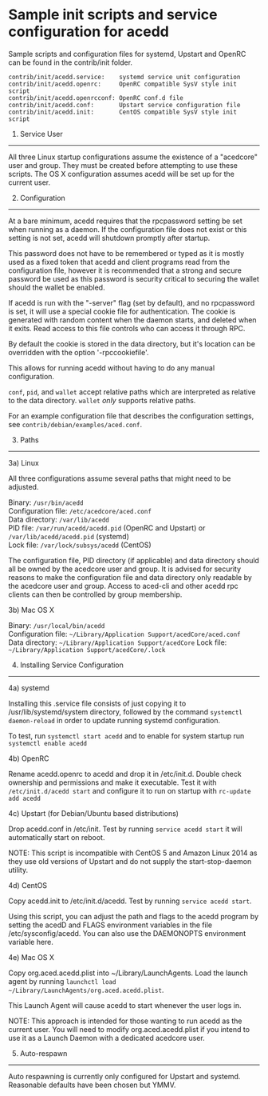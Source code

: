 Sample init scripts and service configuration for acedd
==========================================================

Sample scripts and configuration files for systemd, Upstart and OpenRC
can be found in the contrib/init folder.

    contrib/init/acedd.service:    systemd service unit configuration
    contrib/init/acedd.openrc:     OpenRC compatible SysV style init script
    contrib/init/acedd.openrcconf: OpenRC conf.d file
    contrib/init/acedd.conf:       Upstart service configuration file
    contrib/init/acedd.init:       CentOS compatible SysV style init script

1. Service User
---------------------------------

All three Linux startup configurations assume the existence of a "acedcore" user
and group.  They must be created before attempting to use these scripts.
The OS X configuration assumes acedd will be set up for the current user.

2. Configuration
---------------------------------

At a bare minimum, acedd requires that the rpcpassword setting be set
when running as a daemon.  If the configuration file does not exist or this
setting is not set, acedd will shutdown promptly after startup.

This password does not have to be remembered or typed as it is mostly used
as a fixed token that acedd and client programs read from the configuration
file, however it is recommended that a strong and secure password be used
as this password is security critical to securing the wallet should the
wallet be enabled.

If acedd is run with the "-server" flag (set by default), and no rpcpassword is set,
it will use a special cookie file for authentication. The cookie is generated with random
content when the daemon starts, and deleted when it exits. Read access to this file
controls who can access it through RPC.

By default the cookie is stored in the data directory, but it's location can be overridden
with the option '-rpccookiefile'.

This allows for running acedd without having to do any manual configuration.

`conf`, `pid`, and `wallet` accept relative paths which are interpreted as
relative to the data directory. `wallet` *only* supports relative paths.

For an example configuration file that describes the configuration settings,
see `contrib/debian/examples/aced.conf`.

3. Paths
---------------------------------

3a) Linux

All three configurations assume several paths that might need to be adjusted.

Binary:              `/usr/bin/acedd`  
Configuration file:  `/etc/acedcore/aced.conf`  
Data directory:      `/var/lib/acedd`  
PID file:            `/var/run/acedd/acedd.pid` (OpenRC and Upstart) or `/var/lib/acedd/acedd.pid` (systemd)  
Lock file:           `/var/lock/subsys/acedd` (CentOS)  

The configuration file, PID directory (if applicable) and data directory
should all be owned by the acedcore user and group.  It is advised for security
reasons to make the configuration file and data directory only readable by the
acedcore user and group.  Access to aced-cli and other acedd rpc clients
can then be controlled by group membership.

3b) Mac OS X

Binary:              `/usr/local/bin/acedd`  
Configuration file:  `~/Library/Application Support/acedCore/aced.conf`  
Data directory:      `~/Library/Application Support/acedCore`
Lock file:           `~/Library/Application Support/acedCore/.lock`

4. Installing Service Configuration
-----------------------------------

4a) systemd

Installing this .service file consists of just copying it to
/usr/lib/systemd/system directory, followed by the command
`systemctl daemon-reload` in order to update running systemd configuration.

To test, run `systemctl start acedd` and to enable for system startup run
`systemctl enable acedd`

4b) OpenRC

Rename acedd.openrc to acedd and drop it in /etc/init.d.  Double
check ownership and permissions and make it executable.  Test it with
`/etc/init.d/acedd start` and configure it to run on startup with
`rc-update add acedd`

4c) Upstart (for Debian/Ubuntu based distributions)

Drop acedd.conf in /etc/init.  Test by running `service acedd start`
it will automatically start on reboot.

NOTE: This script is incompatible with CentOS 5 and Amazon Linux 2014 as they
use old versions of Upstart and do not supply the start-stop-daemon utility.

4d) CentOS

Copy acedd.init to /etc/init.d/acedd. Test by running `service acedd start`.

Using this script, you can adjust the path and flags to the acedd program by
setting the acedD and FLAGS environment variables in the file
/etc/sysconfig/acedd. You can also use the DAEMONOPTS environment variable here.

4e) Mac OS X

Copy org.aced.acedd.plist into ~/Library/LaunchAgents. Load the launch agent by
running `launchctl load ~/Library/LaunchAgents/org.aced.acedd.plist`.

This Launch Agent will cause acedd to start whenever the user logs in.

NOTE: This approach is intended for those wanting to run acedd as the current user.
You will need to modify org.aced.acedd.plist if you intend to use it as a
Launch Daemon with a dedicated acedcore user.

5. Auto-respawn
-----------------------------------

Auto respawning is currently only configured for Upstart and systemd.
Reasonable defaults have been chosen but YMMV.

